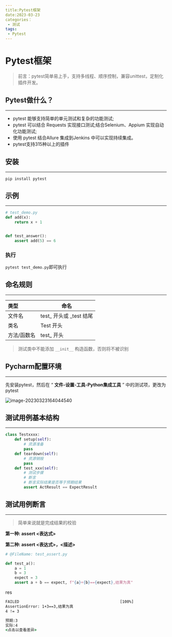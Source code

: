 ```yaml
---
title:Pytest框架
date:2023-03-23
categories：
 - 测试
tags:
 - Pytest
---
```


# Pytest框架

> 前言：pytest简单易上手，支持多线程、顺序控制，兼容unittest，定制化插件开发。

## Pytest做什么？

---

- pytest 能够支持简单的单元测试和复杂的功能测试;
- pytest 可以结合 Requests 实现接口测试;结合Selenium、Appium 实现自动化功能测试;
- 使用 pytest 结合Allure 集成到Jenkins 中可以实现持续集成。
- pytest支持315种以上的插件

## 安装

---

```
pip install pytest
```

## 示例

---

```py
# test_demo.py
def add(x):
    return x + 1


def test_answer():
    assert add(5) == 6
```

### 执行

`pytest test_demo.py`即可执行

## 命名规则

----

| 类型        | 命名                    |
| :---------- | ----------------------- |
| 文件名      | test_ 开头或 _test 结尾 |
| 类名        | Test 开头               |
| 方法/函数名 | test_ 开头              |

> 测试类中不能添加 `__init__` 构造函数，否则将不被识别

## Pycharm配置环境

---

先安装pytest，然后在 “ **文件-设置-工具-Python集成工具** ” 中的测试项，更改为pytest

![image-20230323164044540](http://cdn.shenghao.xyz/img/blog/image-20230323164044540.png)

## 测试用例基本结构

---

```py
class Testxxxx:
    def setup(self):
        # 资源准备
        pass
    def teardown(self):
        # 资源销毁
        pass
    def test_xxx(self):
        # 测试步骤
        # 断言
        # 断言实际结果是否等于预期结果
        assert ActResult == ExpectResult
```

## 测试用例断言

---

> 简单来说就是完成结果的校验

**第一种: assert <表达式>**

**第二种: assert <表达式>，<描述>**

```python
# @FileName: test_assert.py

def test_a():
    a = 1
    b = 3
    expect = 3
    assert a + b == expect, f"{a}+{b}=={expect},结果为真"
```

res

```cmd
FAILED                                            [100%]
AssertionError: 1+3==3,结果为真
4 != 3

预期:3
实际:4
<点击以查看差异>
```

